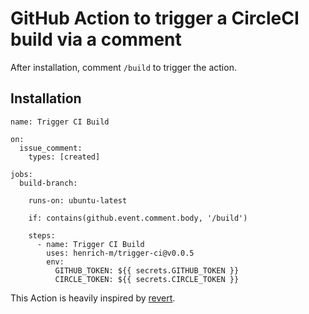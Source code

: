 # GitHub Action to trigger a CircleCI build via a comment

After installation, comment `/build` to trigger the action.


## Installation

```
name: Trigger CI Build

on:
  issue_comment:
    types: [created]

jobs:
  build-branch:

    runs-on: ubuntu-latest

    if: contains(github.event.comment.body, '/build')

    steps:
      - name: Trigger CI Build
        uses: henrich-m/trigger-ci@v0.0.5
        env:
          GITHUB_TOKEN: ${{ secrets.GITHUB_TOKEN }}
          CIRCLE_TOKEN: ${{ secrets.CIRCLE_TOKEN }}
 ```

This Action is heavily inspired by [revert](https://github.com/srt32/revert).
